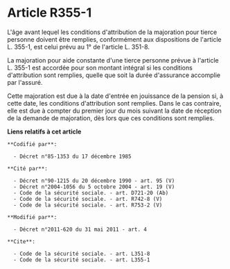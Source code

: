 # Article R355-1

L'âge avant lequel les conditions d'attribution de la majoration pour tierce personne doivent être remplies, conformément aux
dispositions de l'article L. 355-1, est celui prévu au 1° de l'article L. 351-8.

La majoration pour aide constante d'une tierce personne prévue à l'article L. 355-1 est accordée pour son montant intégral si
les conditions d'attribution sont remplies, quelle que soit la durée d'assurance accomplie par l'assuré. 

Cette majoration est due à la date d'entrée en jouissance de la pension si, à cette date, les conditions d'attribution sont
remplies. Dans le cas contraire, elle est due à compter du premier jour du mois suivant la date de réception de la demande de
majoration, dès lors que ces conditions sont remplies.

**Liens relatifs à cet article**

	**Codifié par**:

	  - Décret n°85-1353 du 17 décembre 1985

	**Cité par**:

	  - Décret n°90-1215 du 20 décembre 1990 - art. 95 (V)
	  - Décret n°2004-1056 du 5 octobre 2004 - art. 19 (V)
	  - Code de la sécurité sociale. - art. D721-20 (Ab)
	  - Code de la sécurité sociale. - art. R742-8 (V)
	  - Code de la sécurité sociale. - art. R753-2 (V)

	**Modifié par**:

	  - Décret n°2011-620 du 31 mai 2011 - art. 4

	**Cite**:

	  - Code de la sécurité sociale. - art. L351-8
	  - Code de la sécurité sociale. - art. L355-1
